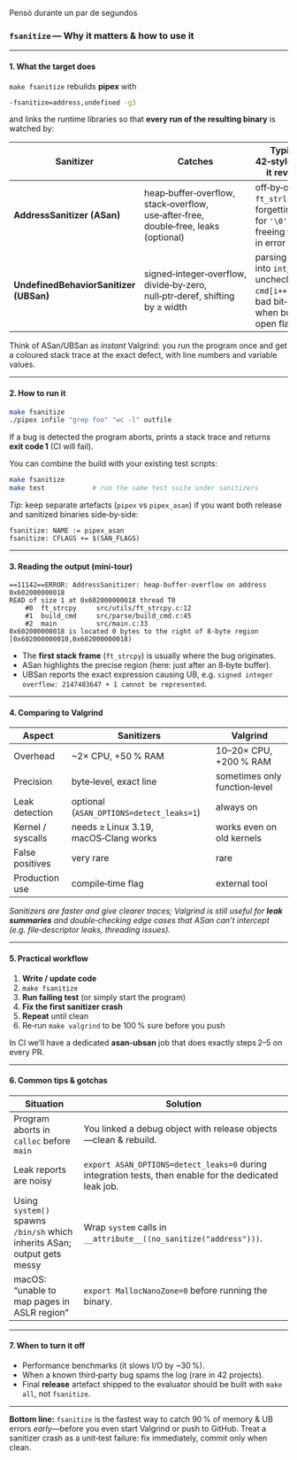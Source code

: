 Pensó durante un par de segundos


### `fsanitize` — Why it matters & how to use it

---

#### 1. What the target does

`make fsanitize` rebuilds **pipex** with  

```bash
-fsanitize=address,undefined -g3
```

and links the runtime libraries so that **every run of the resulting binary** is watched by:

| Sanitizer                              | Catches                                                                             | Typical 42‑style bugs it reveals                                                              |
| -------------------------------------- | ----------------------------------------------------------------------------------- | --------------------------------------------------------------------------------------------- |
| **AddressSanitizer (ASan)**            | heap‑buffer‑overflow, stack‑overflow, use‑after‑free, double‑free, leaks (optional) | off‑by‑one in `ft_strlcpy`, forgetting `+1` for `'\0'`, freeing twice in error paths          |
| **UndefinedBehaviorSanitizer (UBSan)** | signed‑integer‑overflow, divide‑by‑zero, null‑ptr‑deref, shifting by ≥ width        | parsing `atoi` into `int`, unchecked `cmd[i++]=NULL`, bad bit‑shifts when building open flags |

Think of ASan/UBSan as *instant* Valgrind: you run the program once and get a coloured stack trace at the exact defect, with line numbers and variable values.

---

#### 2. How to run it

```bash
make fsanitize
./pipex infile "grep foo" "wc -l" outfile
```

If a bug is detected the program aborts, prints a stack trace and returns **exit code 1** (CI will fail).

You can combine the build with your existing test scripts:

```bash
make fsanitize
make test            # run the same test suite under sanitizers
```

*Tip*: keep separate artefacts (`pipex` vs `pipex_asan`) if you want both release and sanitized binaries side‑by‑side:

```make
fsanitize: NAME := pipex_asan
fsanitize: CFLAGS += $(SAN_FLAGS)
```

---

#### 3. Reading the output (mini‑tour)

```
==11142==ERROR: AddressSanitizer: heap-buffer-overflow on address 0x602000000018
READ of size 1 at 0x602000000018 thread T0
    #0  ft_strcpy     src/utils/ft_strcpy.c:12
    #1  build_cmd     src/parse/build_cmd.c:45
    #2  main          src/main.c:33
0x602000000018 is located 0 bytes to the right of 8‑byte region [0x602000000010,0x602000000018)
```

* The **first stack frame** (`ft_strcpy`) is usually where the bug originates.
* ASan highlights the precise region (here: just after an 8‑byte buffer).
* UBSan reports the exact expression causing UB, e.g. `signed integer overflow: 2147483647 + 1 cannot be represented`.

---

#### 4. Comparing to Valgrind

| Aspect            | Sanitizers                               | Valgrind                      |
| ----------------- | ---------------------------------------- | ----------------------------- |
| Overhead          | \~2× CPU, +50 % RAM                      | 10–20× CPU, +200 % RAM        |
| Precision         | byte‑level, exact line                   | sometimes only function‑level |
| Leak detection    | optional (`ASAN_OPTIONS=detect_leaks=1`) | always on                     |
| Kernel / syscalls | needs ≥ Linux 3.19, macOS‑Clang works    | works even on old kernels     |
| False positives   | very rare                                | rare                          |
| Production use    | compile‑time flag                        | external tool                 |

*Sanitizers are faster and give clearer traces; Valgrind is still useful for **leak summaries** and double‑checking edge cases that ASan can’t intercept (e.g. file‑descriptor leaks, threading issues).*

---

#### 5. Practical workflow

1. **Write / update code**
2. `make fsanitize`
3. **Run failing test** (or simply start the program)
4. **Fix the first sanitizer crash**
5. **Repeat** until clean
6. Re‑run `make valgrind` to be 100 % sure before you push

In CI we’ll have a dedicated **asan‑ubsan** job that does exactly steps 2–5 on every PR.

---

#### 6. Common tips & gotchas

| Situation                                                                | Solution                                                                                               |
| ------------------------------------------------------------------------ | ------------------------------------------------------------------------------------------------------ |
| Program aborts in `calloc` before `main`                                 | You linked a debug object with release objects—clean & rebuild.                                        |
| Leak reports are noisy                                                   | `export ASAN_OPTIONS=detect_leaks=0` during integration tests, then enable for the dedicated leak job. |
| Using `system()` spawns `/bin/sh` which inherits ASan; output gets messy | Wrap `system` calls in `__attribute__((no_sanitize("address")))`.                                      |
| macOS: “unable to map pages in ASLR region”                              | `export MallocNanoZone=0` before running the binary.                                                   |

---

#### 7. When to turn it off

* Performance benchmarks (it slows I/O by \~30 %).
* When a known third‑party bug spams the log (rare in 42 projects).
* Final **release** artefact shipped to the evaluator should be built with `make all`, not `fsanitize`.

---

**Bottom line:** `fsanitize` is the fastest way to catch 90 % of memory & UB errors *early*—before you even start Valgrind or push to GitHub. Treat a sanitizer crash as a unit‑test failure: fix immediately, commit only when clean.

